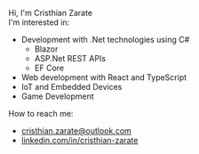 <!---
cristhian-zarate/cristhian-zarate is a ✨ special ✨ repository because its `README.md` (this file) appears on your GitHub profile.
You can click the Preview link to take a look at your changes.
--->

Hi, I'm Cristhian Zarate\
I'm interested in:
  * Development with .Net technologies using C#
    * Blazor
    * ASP.Net REST APIs
    * EF Core
  * Web development with React and TypeScript
  * IoT and Embedded Devices
  * Game Development

How to reach me:
* [cristhian.zarate@outlook.com](mailto:cristhian.zarate@outlook.com)
* [linkedin.com/in/cristhian-zarate](https://www.linkedin.com/in/cristhian-zarate/)
